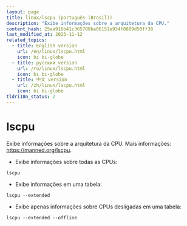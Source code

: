 ```yaml
---
layout: page
title: linux/lscpu (português (Brasil))
description: "Exibe informações sobre a arquitetura da CPU."
content_hash: 25aa916b41c365708ba06151e934f8889d58ff38
last_modified_at: 2023-11-12
related_topics:
  - title: English version
    url: /en/linux/lscpu.html
    icon: bi bi-globe
  - title: русский version
    url: /ru/linux/lscpu.html
    icon: bi bi-globe
  - title: 中文 version
    url: /zh/linux/lscpu.html
    icon: bi bi-globe
tldri18n_status: 2
---
```

# lscpu

Exibe informações sobre a arquitetura da CPU.
Mais informações: <https://manned.org/lscpu>.

- Exibe informações sobre todas as CPUs:

`lscpu`

- Exibe informações em uma tabela:

`lscpu --extended`

- Exibe apenas informações sobre CPUs desligadas em uma tabela:

`lscpu --extended --offline`
